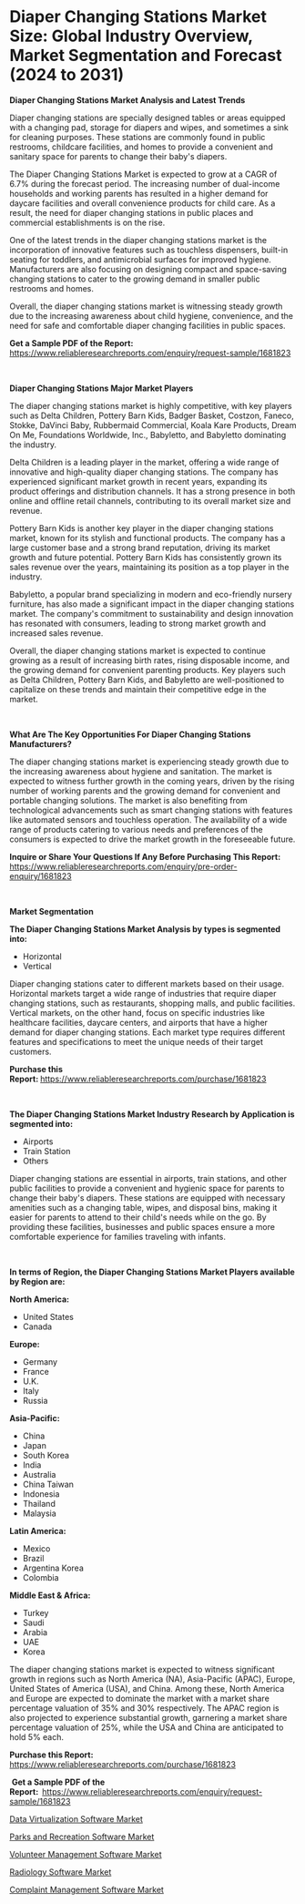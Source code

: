 <p><h1>Diaper Changing Stations Market Size: Global Industry Overview, Market Segmentation and Forecast (2024 to 2031)</h1></p><p><strong>Diaper Changing Stations Market Analysis and Latest Trends</strong></p>
<p><p>Diaper changing stations are specially designed tables or areas equipped with a changing pad, storage for diapers and wipes, and sometimes a sink for cleaning purposes. These stations are commonly found in public restrooms, childcare facilities, and homes to provide a convenient and sanitary space for parents to change their baby's diapers.</p><p>The Diaper Changing Stations Market is expected to grow at a CAGR of 6.7% during the forecast period. The increasing number of dual-income households and working parents has resulted in a higher demand for daycare facilities and overall convenience products for child care. As a result, the need for diaper changing stations in public places and commercial establishments is on the rise.</p><p>One of the latest trends in the diaper changing stations market is the incorporation of innovative features such as touchless dispensers, built-in seating for toddlers, and antimicrobial surfaces for improved hygiene. Manufacturers are also focusing on designing compact and space-saving changing stations to cater to the growing demand in smaller public restrooms and homes.</p><p>Overall, the diaper changing stations market is witnessing steady growth due to the increasing awareness about child hygiene, convenience, and the need for safe and comfortable diaper changing facilities in public spaces.</p></p>
<p><strong>Get a Sample PDF of the Report:&nbsp;</strong> <a href="https://www.reliableresearchreports.com/enquiry/request-sample/1681823">https://www.reliableresearchreports.com/enquiry/request-sample/1681823</a></p>
<p>&nbsp;</p>
<p><strong>Diaper Changing Stations Major Market Players</strong></p>
<p><p>The diaper changing stations market is highly competitive, with key players such as Delta Children, Pottery Barn Kids, Badger Basket, Costzon, Faneco, Stokke, DaVinci Baby, Rubbermaid Commercial, Koala Kare Products, Dream On Me, Foundations Worldwide, Inc., Babyletto, and Babyletto dominating the industry. </p><p>Delta Children is a leading player in the market, offering a wide range of innovative and high-quality diaper changing stations. The company has experienced significant market growth in recent years, expanding its product offerings and distribution channels. It has a strong presence in both online and offline retail channels, contributing to its overall market size and revenue.</p><p>Pottery Barn Kids is another key player in the diaper changing stations market, known for its stylish and functional products. The company has a large customer base and a strong brand reputation, driving its market growth and future potential. Pottery Barn Kids has consistently grown its sales revenue over the years, maintaining its position as a top player in the industry.</p><p>Babyletto, a popular brand specializing in modern and eco-friendly nursery furniture, has also made a significant impact in the diaper changing stations market. The company's commitment to sustainability and design innovation has resonated with consumers, leading to strong market growth and increased sales revenue.</p><p>Overall, the diaper changing stations market is expected to continue growing as a result of increasing birth rates, rising disposable income, and the growing demand for convenient parenting products. Key players such as Delta Children, Pottery Barn Kids, and Babyletto are well-positioned to capitalize on these trends and maintain their competitive edge in the market.</p></p>
<p>&nbsp;</p>
<p><strong>What Are The Key Opportunities For Diaper Changing Stations Manufacturers?</strong></p>
<p><p>The diaper changing stations market is experiencing steady growth due to the increasing awareness about hygiene and sanitation. The market is expected to witness further growth in the coming years, driven by the rising number of working parents and the growing demand for convenient and portable changing solutions. The market is also benefiting from technological advancements such as smart changing stations with features like automated sensors and touchless operation. The availability of a wide range of products catering to various needs and preferences of the consumers is expected to drive the market growth in the foreseeable future.</p></p>
<p><strong>Inquire or Share Your Questions If Any Before Purchasing This Report:</strong> <a href="https://www.reliableresearchreports.com/enquiry/pre-order-enquiry/1681823">https://www.reliableresearchreports.com/enquiry/pre-order-enquiry/1681823</a></p>
<p>&nbsp;</p>
<p><strong>Market Segmentation</strong></p>
<p><strong>The Diaper Changing Stations Market Analysis by types is segmented into:</strong></p>
<p><ul><li>Horizontal</li><li>Vertical</li></ul></p>
<p><p>Diaper changing stations cater to different markets based on their usage. Horizontal markets target a wide range of industries that require diaper changing stations, such as restaurants, shopping malls, and public facilities. Vertical markets, on the other hand, focus on specific industries like healthcare facilities, daycare centers, and airports that have a higher demand for diaper changing stations. Each market type requires different features and specifications to meet the unique needs of their target customers.</p></p>
<p><strong>Purchase this Report:&nbsp;</strong><a href="https://www.reliableresearchreports.com/purchase/1681823">https://www.reliableresearchreports.com/purchase/1681823</a></p>
<p>&nbsp;</p>
<p><strong>The Diaper Changing Stations Market Industry Research by Application is segmented into:</strong></p>
<p><ul><li>Airports</li><li>Train Station</li><li>Others</li></ul></p>
<p><p>Diaper changing stations are essential in airports, train stations, and other public facilities to provide a convenient and hygienic space for parents to change their baby's diapers. These stations are equipped with necessary amenities such as a changing table, wipes, and disposal bins, making it easier for parents to attend to their child's needs while on the go. By providing these facilities, businesses and public spaces ensure a more comfortable experience for families traveling with infants.</p></p>
<p>&nbsp;</p>
<p><strong>In terms of Region, the Diaper Changing Stations Market Players available by Region are:</strong></p>
<p>
    <p> <strong> North America: </strong>
        <ul>
            <li>United States</li>
            <li>Canada</li>
        </ul>
        </p> 
    <p> <strong> Europe: </strong>
        <ul>
            <li>Germany</li>
            <li>France</li>
            <li>U.K.</li>
            <li>Italy</li>
            <li>Russia</li>
        </ul>
        </p> 
    <p> <strong> Asia-Pacific: </strong>
        <ul>
            <li>China</li>
            <li>Japan</li>
            <li>South Korea</li>
            <li>India</li>
            <li>Australia</li>
            <li>China Taiwan</li>
            <li>Indonesia</li>
            <li>Thailand</li>
            <li>Malaysia</li>
        </ul>
        </p> 
    <p> <strong> Latin America: </strong>
        <ul>
            <li>Mexico</li>
            <li>Brazil</li>
            <li>Argentina Korea</li>
            <li>Colombia</li>
        </ul>
        </p> 
    <p> <strong> Middle East & Africa: </strong>
        <ul>
            <li>Turkey</li>
            <li>Saudi</li>
            <li>Arabia</li>
            <li>UAE</li>
            <li>Korea</li>
        </ul>
    </p>
    </p>
<p><p>The diaper changing stations market is expected to witness significant growth in regions such as North America (NA), Asia-Pacific (APAC), Europe, United States of America (USA), and China. Among these, North America and Europe are expected to dominate the market with a market share percentage valuation of 35% and 30% respectively. The APAC region is also projected to experience substantial growth, garnering a market share percentage valuation of 25%, while the USA and China are anticipated to hold 5% each.</p></p>
<p><strong>Purchase this Report: </strong><a href="https://www.reliableresearchreports.com/purchase/1681823">https://www.reliableresearchreports.com/purchase/1681823</a></p>
<p>&nbsp;<strong>Get a Sample PDF of the Report:&nbsp;&nbsp;</strong><a href="https://www.reliableresearchreports.com/enquiry/request-sample/1681823">https://www.reliableresearchreports.com/enquiry/request-sample/1681823</a></p>
<p><strong></strong></p>
<p><p><a href="https://medium.com/p/6342c7d36e86/edit">Data Virtualization Software Market</a></p><p><a href="https://medium.com/p/b429fbb3b338/edit">Parks and Recreation Software Market</a></p><p><a href="https://medium.com/p/da7bfc4271a4/edit">Volunteer Management Software Market</a></p><p><a href="https://medium.com/p/1727198f380a/edit">Radiology Software Market</a></p><p><a href="https://medium.com/p/b3df413ab4a0/edit">Complaint Management Software Market</a></p></p>